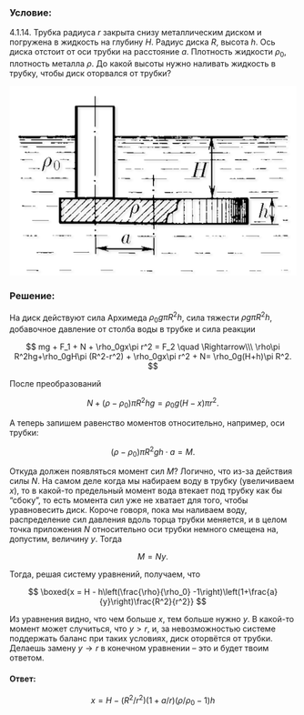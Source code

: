 ###  Условие:

$4.1.14.$ Трубка радиуса $r$ закрыта снизу металлическим диском и погружена в жидкость на глубину $H$. Радиус диска $R$, высота $h$. Ось диска отстоит от оси трубки на расстояние $a$. Плотность жидкости $\rho_0$, плотность металла $\rho$. До какой высоты нужно наливать жидкость в трубку, чтобы диск оторвался от трубки?

![ К задаче 4.1.14 |614x406, 42%](../../img/4.1.14/statement.png)

###  Решение:

На диск действуют сила Архимеда $\rho_0g\pi R^2h$, сила тяжести $\rho g\pi R^2h$, добавочное давление от столба воды в трубке и сила реакции

$$
mg + F_1 + N + \rho_0gx\pi r^2 = F_2 \quad \Rightarrow\\\ \rho\pi R^2hg+\rho_0gH\pi (R^2-r^2) + \rho_0gx\pi r^2 + N= \rho_0g(H+h)\pi R^2.
$$

После преобразований

$$
N+ (\rho -\rho_0)\pi R^2hg = \rho_0g(H-x)\pi r^2.
$$

А теперь запишем равенство моментов относительно, например, оси трубки:

$$
(\rho -\rho_0)\pi R^2gh\cdot a = M.
$$

Откуда должен появляться момент сил $M$? Логично, что из-за действия силы $N$. На самом деле когда мы набираем воду в трубку (увеличиваем $x$), то в какой-то предельный момент вода втекает под трубку как бы “сбоку”, то есть момента сил уже не хватает для того, чтобы уравновесить диск. Короче говоря, пока мы наливаем воду, распределение сил давления вдоль торца трубки меняется, и в целом точка приложения $N$ относительно оси трубки немного смещена на, допустим, величину $y$. Тогда

$$
M=Ny.
$$

Тогда, решая систему уравнений, получаем, что

$$
\boxed{x = H - h\left(\frac{\rho}{\rho_0} -1\right)\left(1+\frac{a}{y}\right)\frac{R^2}{r^2}}
$$

Из уравнения видно, что чем больше $x$, тем больше нужно $y$. В какой-то момент может случиться, что $y>r$, и, за невозможностью системе поддержать баланс при таких условиях, диск оторвётся от трубки. Делаешь замену $y\rightarrow r$ в конечном уравнении – это и будет твоим ответом.

#### Ответ:

$$
x=H-(R^{2}/r^{2})(1+a/r)(\rho /\rho_{0}-1)h
$$